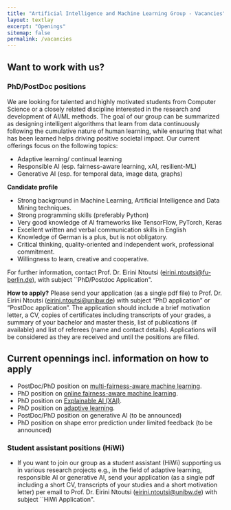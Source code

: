 ```yaml
---
title: "Artificial Intelligence and Machine Learning Group - Vacancies"
layout: textlay
excerpt: "Openings"
sitemap: false
permalink: /vacancies
---
```



## Want to work with us?

### PhD/PostDoc positions
We are looking for talented and highly motivated students from Computer Science or a closely related discipline interested in the research and development of AI/ML methods. The goal of our group can be summarized as designing intelligent algorithms that learn from data continuously following the cumulative nature of human learning, while ensuring that what has been learned helps driving positive societal impact. 
Our current offerings focus on the following topics:
<ul>
  <li>Adaptive learning/ continual learning</li>
  <li>Responsible AI (esp. fairness-aware learning, xAI, resilient-ML)</li>
  <li>Generative AI (esp. for temporal data, image data, graphs)</li>
</ul>

**Candidate profile**
<ul>
<li>Strong background in Machine Learning, Artificial Intelligence and Data Mining techniques.</li>
<li>Strong programming skills (preferably Python)</li>
<li>Very good knowledge of AI frameworks like TensorFlow, PyTorch, Keras</li>
<li>Excellent written and verbal communication skills in English</li>
<li>Knowledge of German is a plus, but is not obligatory. </li>
<li>Critical thinking, quality-oriented and independent work, professional commitment.</li>
<li>Willingness to learn, creative and cooperative.</li>
</ul>
  
For further information, contact Prof. Dr. Eirini Ntoutsi (eirini.ntoutsi@fu-berlin.de), with subject ``PhD/Postdoc Application". 

**How to apply?**
Please send your application (as a single pdf file) to Prof. Dr. Eirini Ntoutsi (eirini.ntoutsi@unibw.de) with subject “PhD application” or “PostDoc application”. The application should include a brief motivation letter, a CV, copies of certificates including transcripts of your grades, a summary of your bachelor and master thesis, list of publications (if available) and list of referees (name and contact details). Applications will be considered as they are received and until the positions are filled.

## Current opennings incl. information on how to apply
<ul>
  <li>PostDoc/PhD position on <a href="https://www.unibw.de/stellenausschreibungen/wissenschaftliche-mitarbeiterinnen-und-mitarbeiter/fi-code-wm-e13-fairness-aware.pdf
    " target="_new">multi-fairness-aware machine learning</a>.</li>
  <li>PhD position on <a href="https://www.unibw.de/code/karriere/220805-prof-ntoutsi-stellenausschreibung_fairness_en_final.pdf
    " target="_new">online fairness-aware machine learning</a>.</li>
 <li>PhD position on <a href="https://www.unibw.de/code/karriere/220805-prof-ntoutsi-stellenausschreibung_xai_en_final.pdf" target="_new">Explainable AI (XAI)</a>.</li>
 <li>PhD position on <a href="https://www.unibw.de/code/karriere/220805-prof-ntoutsi-stellenausschreibung_adaptivelearning_en_final.pdf" target="_new">adaptive learning</a>.</li>
  <li>PostDoc/PhD position on generative AI (to be announced)</li>
  <li>PhD position on shape error prediction under limited feedback (to be announced)</li>
</ul>



### Student assistant positions (HiWi)

- If you want to join our group as a student assistant (HiWi) supporting us in various research projects e.g., in the field of adaptive learning, responsible AI or generative AI, send your application (as a single pdf including a short CV, transcripts of your studies and a short motivation letter) per email to Prof. Dr. Eirini Ntoutsi (eirini.ntoutsi@unibw.de) with subject ``HiWi Application". 


